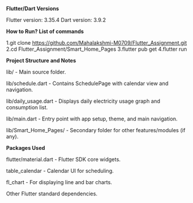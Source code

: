 **Flutter/Dart Versions**

Flutter version: 3.35.4
Dart version: 3.9.2 

**How to Run?
List of commands**

1.git clone https://github.com/Mahalakshmi-M0709/Flutter_Assignment.git
2.cd Flutter_Assignment/Smart_Home_Pages
3.flutter pub get
4.flutter run


**Project Structure and Notes**

lib/ - Main source folder.

lib/schedule.dart - Contains SchedulePage with calendar view and navigation.

lib/daily_usage.dart - Displays daily electricity usage graph and consumption list.

lib/main.dart - Entry point with app setup, theme, and main navigation.

lib/Smart_Home_Pages/ - Secondary folder for other features/modules (if any).

**Packages Used**

flutter/material.dart - Flutter SDK core widgets.

table_calendar - Calendar UI for scheduling.

fl_chart - For displaying line and bar charts.

Other Flutter standard dependencies.
